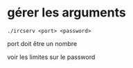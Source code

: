 # gérer les arguments

```
./ircserv <port> <password>
```

port doit être un nombre

voir les limites sur le password



